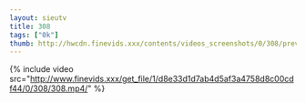 ```yaml
--- 
layout: sieutv
title: 308
tags: ["0k"]
thumb: http://hwcdn.finevids.xxx/contents/videos_screenshots/0/308/preview.mp4.jpg
---
```

{% include video src="http://www.finevids.xxx/get_file/1/d8e33d1d7ab4d5af3a4758d8c00cdf44/0/308/308.mp4/" %} 
